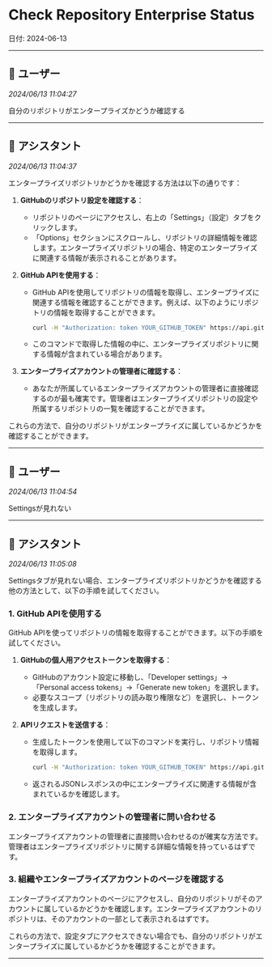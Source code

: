 # Check Repository Enterprise Status

日付: 2024-06-13

---

## 👤 ユーザー
*2024/06/13 11:04:27*

自分のリポジトリがエンタープライズかどうか確認する

---

## 🤖 アシスタント
*2024/06/13 11:04:37*

エンタープライズリポジトリかどうかを確認する方法は以下の通りです：

1. **GitHubのリポジトリ設定を確認する**：
   - リポジトリのページにアクセスし、右上の「Settings」（設定）タブをクリックします。
   - 「Options」セクションにスクロールし、リポジトリの詳細情報を確認します。エンタープライズリポジトリの場合、特定のエンタープライズに関連する情報が表示されることがあります。

2. **GitHub APIを使用する**：
   - GitHub APIを使用してリポジトリの情報を取得し、エンタープライズに関連する情報を確認することができます。例えば、以下のようにリポジトリの情報を取得することができます。

     ```bash
     curl -H "Authorization: token YOUR_GITHUB_TOKEN" https://api.github.com/repos/YOUR_USERNAME/YOUR_REPOSITORY
     ```

   - このコマンドで取得した情報の中に、エンタープライズリポジトリに関する情報が含まれている場合があります。

3. **エンタープライズアカウントの管理者に確認する**：
   - あなたが所属しているエンタープライズアカウントの管理者に直接確認するのが最も確実です。管理者はエンタープライズリポジトリの設定や所属するリポジトリの一覧を確認することができます。

これらの方法で、自分のリポジトリがエンタープライズに属しているかどうかを確認することができます。

---

## 👤 ユーザー
*2024/06/13 11:04:54*

Settingsが見れない

---

## 🤖 アシスタント
*2024/06/13 11:05:08*

Settingsタブが見れない場合、エンタープライズリポジトリかどうかを確認する他の方法として、以下の手順を試してください。

### 1. GitHub APIを使用する

GitHub APIを使ってリポジトリの情報を取得することができます。以下の手順を試してください。

1. **GitHubの個人用アクセストークンを取得する**：
   - GitHubのアカウント設定に移動し、「Developer settings」→「Personal access tokens」→「Generate new token」を選択します。
   - 必要なスコープ（リポジトリの読み取り権限など）を選択し、トークンを生成します。

2. **APIリクエストを送信する**：
   - 生成したトークンを使用して以下のコマンドを実行し、リポジトリ情報を取得します。

     ```bash
     curl -H "Authorization: token YOUR_GITHUB_TOKEN" https://api.github.com/repos/YOUR_USERNAME/YOUR_REPOSITORY
     ```

   - 返されるJSONレスポンスの中にエンタープライズに関連する情報が含まれているかを確認します。

### 2. エンタープライズアカウントの管理者に問い合わせる

エンタープライズアカウントの管理者に直接問い合わせるのが確実な方法です。管理者はエンタープライズリポジトリに関する詳細な情報を持っているはずです。

### 3. 組織やエンタープライズアカウントのページを確認する

エンタープライズアカウントのページにアクセスし、自分のリポジトリがそのアカウントに属しているかどうかを確認します。エンタープライズアカウントのリポジトリは、そのアカウントの一部として表示されるはずです。

これらの方法で、設定タブにアクセスできない場合でも、自分のリポジトリがエンタープライズに属しているかどうかを確認することができます。

---
